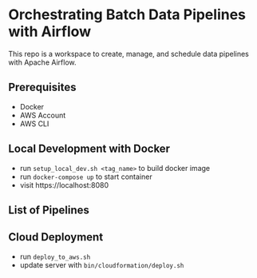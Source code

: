 # Orchestrating Batch Data Pipelines with Airflow

This repo is a workspace to create, manage, and schedule data pipelines with Apache Airflow.

## Prerequisites
- Docker
- AWS Account
- AWS CLI

## Local Development with Docker
- run `setup_local_dev.sh <tag_name>` to build docker image
- run `docker-compose up` to start container
- visit https://localhost:8080

## List of Pipelines

## Cloud Deployment
- run `deploy_to_aws.sh`
- update server with `bin/cloudformation/deploy.sh`

